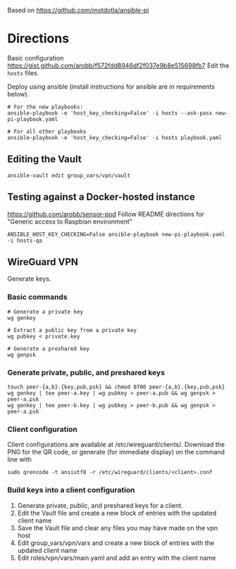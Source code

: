 Based on https://github.com/motdotla/ansible-pi

# Directions
Basic configuration https://gist.github.com/arobb/f572fdd8946df2f037e9b8e515698fb7
Edit the `hosts` files.

Deploy using ansible (install instructions for ansible are in requirements below).
```
# For the new playbooks:
ansible-playbook -e 'host_key_checking=False' -i hosts --ask-pass new-pi-playbook.yaml

# For all other playbooks
ansible-playbook -e 'host_key_checking=False' -i hosts playbook.yaml
```

## Editing the Vault
```
ansible-vault edit group_vars/vpn/vault
```

## Testing against a Docker-hosted instance
https://github.com/arobb/sensor-pod
Follow README directions for "Generic access to Raspbian environment"

```
ANSIBLE_HOST_KEY_CHECKING=False ansible-playbook new-pi-playbook.yaml -i hosts-qa
```

## WireGuard VPN
Generate keys.

### Basic commands
```
# Generate a private key
wg genkey

# Extract a public key from a private key
wg pubkey < private.key

# Generate a preshared key
wg genpsk
```

### Generate private, public, and preshared keys
```
touch peer-{a,b}.{key,pub,psk} && chmod 0700 peer-{a,b}.{key,pub,psk}
wg genkey | tee peer-a.key | wg pubkey > peer-a.pub && wg genpsk > peer-a.psk
wg genkey | tee peer-b.key | wg pubkey > peer-b.pub && wg genpsk > peer-a.psk
```

### Client configuration
Client configurations are available at /etc/wireguard/clients/. Download the PNG for the QR code, or generate (for immediate display) on the command line with
```
sudo qrencode -t ansiutf8 -r /etc/wireguard/clients/<client>.conf
```

### Build keys into a client configuration
1. Generate private, public, and preshared keys for a client.
2. Edit the Vault file and create a new block of entries with the updated client name
3. Save the Vault file and clear any files you may have made on the vpn host
4. Edit group_vars/vpn/vars and create a new block of entries with the updated client name
4. Edit roles/vpn/vars/main.yaml and add an entry with the client name
